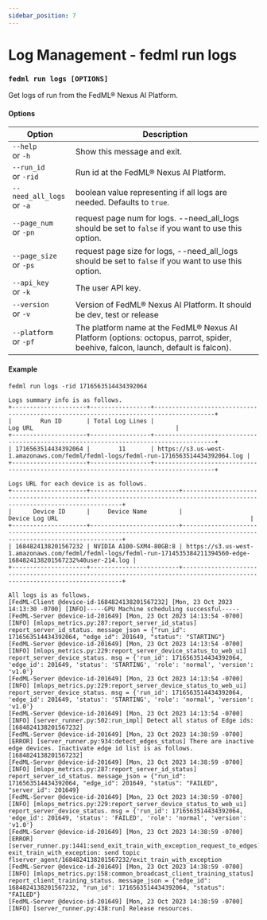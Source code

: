 ```yaml
---
sidebar_position: 7
---
```

#  Log Management - fedml run logs

### `fedml run logs [OPTIONS]`

Get logs of run from the FedML® Nexus AI Platform.

#### Options

| Option              | Description                                                                                                                       |
|---------------------|-----------------------------------------------------------------------------------------------------------------------------------|
| <nobr> `--help` </nobr> <br/> or `-h` | Show this message and exit.                                                                                                        |
| <nobr> `--run_id` </nobr> <br/> or `-rid` | Run id at the FedML® Nexus AI Platform.                                                                                           |
| <nobr> `--need_all_logs` </nobr> <br/> or `-a` | boolean value representing if all logs are needed. Defaults to `true`.                                                                |
| <nobr> `--page_num` </nobr> <br/> or `-pn` | request page num for logs. --need_all_logs should be set to `false` if you want to use this option.                                 |
| <nobr> `--page_size` </nobr> <br/> or `-ps` | request page size for logs, --need_all_logs should be set to `false` if you want to use this option.                                |
| <nobr> `--api_key` </nobr> <br/> or `-k` | The user API key.                                                                                                                     |
| <nobr> `--version` </nobr> <br/> or `-v` | Version of FedML® Nexus AI Platform. It should be dev, test or release                                                            |
| <nobr> `--platform` </nobr> <br/> or `-pf` | The platform name at the FedML® Nexus AI Platform (options: octopus, parrot, spider, beehive, falcon, launch, default is falcon). |


#### Example

```
fedml run logs -rid 1716563514434392064

Logs summary info is as follows.
+---------------------+-----------------+---------------------------------------------------------------------------------------+
|        Run ID       | Total Log Lines |                                        Log URL                                        |
+---------------------+-----------------+---------------------------------------------------------------------------------------+
| 1716563514434392064 |        11       | https://s3.us-west-1.amazonaws.com/fedml/fedml-logs/fedml-run-1716563514434392064.log |
+---------------------+-----------------+---------------------------------------------------------------------------------------+

Logs URL for each device is as follows.
+---------------------+-------------------------+---------------------------------------------------------------------------------------------------------------------------+
|      Device ID      |     Device Name         |                                                       Device Log URL                                                      |
+---------------------+-------------------------+---------------------------------------------------------------------------------------------------------------------------+
| 1684824138201567232 | NVIDIA A100-SXM4-80GB:8 | https://s3.us-west-1.amazonaws.com/fedml/fedml-logs/fedml-run-1714535384211394560-edge-1684824138201567232%40user-214.log |
+---------------------+-------------------------+---------------------------------------------------------------------------------------------------------------------------+

All logs is as follows.
[FedML-Client @device-id-1684824138201567232] [Mon, 23 Oct 2023 14:13:30 -0700] [INFO]-----GPU Machine scheduling successful-----
[FedML-Server @device-id-201649] [Mon, 23 Oct 2023 14:13:54 -0700] [INFO] [mlops_metrics.py:287:report_server_id_status] report_server_id_status. message_json = {"run_id": 1716563514434392064, "edge_id": 201649, "status": "STARTING"}
[FedML-Server @device-id-201649] [Mon, 23 Oct 2023 14:13:54 -0700] [INFO] [mlops_metrics.py:229:report_server_device_status_to_web_ui] report_server_device_status. msg = {'run_id': 1716563514434392064, 'edge_id': 201649, 'status': 'STARTING', 'role': 'normal', 'version': 'v1.0'}
[FedML-Server @device-id-201649] [Mon, 23 Oct 2023 14:13:54 -0700] [INFO] [mlops_metrics.py:229:report_server_device_status_to_web_ui] report_server_device_status. msg = {'run_id': 1716563514434392064, 'edge_id': 201649, 'status': 'STARTING', 'role': 'normal', 'version': 'v1.0'}
[FedML-Server @device-id-201649] [Mon, 23 Oct 2023 14:13:54 -0700] [INFO] [server_runner.py:502:run_impl] Detect all status of Edge ids: [1684824138201567232]
[FedML-Server @device-id-201649] [Mon, 23 Oct 2023 14:38:59 -0700] [ERROR] [server_runner.py:934:detect_edges_status] There are inactive edge devices. Inactivate edge id list is as follows. [1684824138201567232]
[FedML-Server @device-id-201649] [Mon, 23 Oct 2023 14:38:59 -0700] [INFO] [mlops_metrics.py:287:report_server_id_status] report_server_id_status. message_json = {"run_id": 1716563514434392064, "edge_id": 201649, "status": "FAILED", "server_id": 201649}
[FedML-Server @device-id-201649] [Mon, 23 Oct 2023 14:38:59 -0700] [INFO] [mlops_metrics.py:229:report_server_device_status_to_web_ui] report_server_device_status. msg = {'run_id': 1716563514434392064, 'edge_id': 201649, 'status': 'FAILED', 'role': 'normal', 'version': 'v1.0'}
[FedML-Server @device-id-201649] [Mon, 23 Oct 2023 14:38:59 -0700] [ERROR] [server_runner.py:1441:send_exit_train_with_exception_request_to_edges] exit_train_with_exception: send topic flserver_agent/1684824138201567232/exit_train_with_exception
[FedML-Server @device-id-201649] [Mon, 23 Oct 2023 14:38:59 -0700] [INFO] [mlops_metrics.py:158:common_broadcast_client_training_status] report_client_training_status. message_json = {"edge_id": 1684824138201567232, "run_id": 1716563514434392064, "status": "FAILED"}
[FedML-Server @device-id-201649] [Mon, 23 Oct 2023 14:38:59 -0700] [INFO] [server_runner.py:438:run] Release resources.
```
